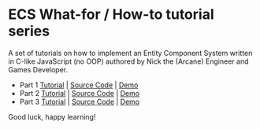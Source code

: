 # ECS What-for / How-to tutorial series 

A set of tutorials on how to implement an Entity Component System
	written in C-like JavaScript (no OOP)
	authored by Nick the (Arcane) Engineer and Games Developer.

* Part 1 [Tutorial](part1.md) | [Source Code](part1.js) | [Demo](https://raw.githack.com/ArcaneEngineer/ECS-tutorials/main/part1.html)
* Part 2 [Tutorial](part2.md) | [Source Code](part2.js) | [Demo](https://raw.githack.com/ArcaneEngineer/ECS-tutorials/main/part2.html)
* Part 3 [Tutorial](part3.md) | [Source Code](part3.js) | [Demo](https://raw.githack.com/ArcaneEngineer/ECS-tutorials/main/part3.html)

Good luck, happy learning!

